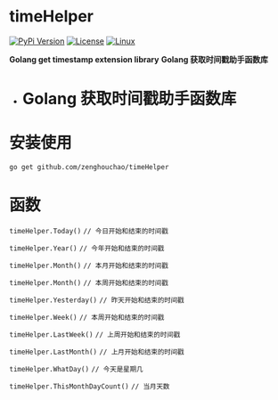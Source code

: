 # timeHelper
[![PyPi Version](https://img.shields.io/pypi/v/mmdnn.svg)](https://pypi.org/project/mmdnn/)
[![License](https://img.shields.io/badge/license-MIT-blue.svg)](LICENSE)
[![Linux](https://travis-ci.org/Microsoft/MMdnn.svg?branch=master)](https://travis-ci.org/Microsoft/MMdnn)


**Golang get timestamp extension library**
**Golang 获取时间戳助手函数库**

- # Golang 获取时间戳助手函数库

# 安装使用
`go get github.com/zenghouchao/timeHelper`

# **函数**
`timeHelper.Today()`    `// 今日开始和结束的时间戳` 

`timeHelper.Year()`  `// 今年开始和结束的时间戳`

`timeHelper.Month()`  `// 本月开始和结束的时间戳`

`timeHelper.Month()`   `// 本周开始和结束的时间戳`

`timeHelper.Yesterday()`   `// 昨天开始和结束的时间戳`

`timeHelper.Week()`   `// 本周开始和结束的时间戳`

`timeHelper.LastWeek()`   `// 上周开始和结束的时间戳`

`timeHelper.LastMonth()`   `// 上月开始和结束的时间戳`

`timeHelper.WhatDay()`   `// 今天是星期几`

`timeHelper.ThisMonthDayCount()`   `// 当月天数`
 
